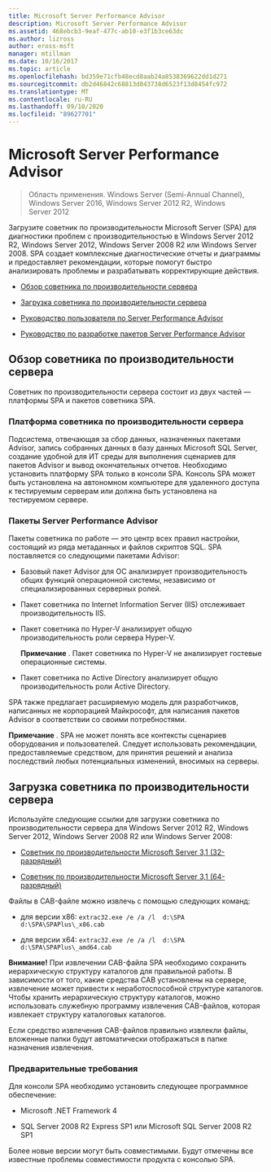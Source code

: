 ```yaml
---
title: Microsoft Server Performance Advisor
description: Microsoft Server Performance Advisor
ms.assetid: 468ebcb3-9eaf-477c-ab10-e3f1b3ce63dc
ms.author: lizross
author: eross-msft
manager: mtillman
ms.date: 10/16/2017
ms.topic: article
ms.openlocfilehash: bd359e71cfb48ecd8aab24a8538369622dd1d271
ms.sourcegitcommit: db2d46842c68813d043738d6523f13d8454fc972
ms.translationtype: MT
ms.contentlocale: ru-RU
ms.lasthandoff: 09/10/2020
ms.locfileid: "89627701"
---
```

# <a name="microsoft-server-performance-advisor"></a>Microsoft Server Performance Advisor

>Область применения. Windows Server (Semi-Annual Channel), Windows Server 2016, Windows Server 2012 R2, Windows Server 2012

Загрузите советник по производительности Microsoft Server (SPA) для диагностики проблем с производительностью в Windows Server 2012 R2, Windows Server 2012, Windows Server 2008 R2 или Windows Server 2008. SPA создает комплексные диагностические отчеты и диаграммы и предоставляет рекомендации, которые помогут быстро анализировать проблемы и разрабатывать корректирующие действия.

-   [Обзор советника по производительности сервера](#bkmk-aboutspa)

-   [Загрузка советника по производительности сервера](#bkmk-downloadspa)

-   [Руководство пользователя по Server Performance Advisor](server-performance-advisor-users-guide.md)

-   [Руководство по разработке пакетов Server Performance Advisor](server-performance-advisor-pack-development-guide.md)

## <a name="overview-of-server-performance-advisor"></a><a href="" id="bkmk-aboutspa"></a>Обзор советника по производительности сервера

Советник по производительности сервера состоит из двух частей — платформы SPA и пакетов советника SPA.

### <a name="the-server-performance-advisor-framework"></a>Платформа советника по производительности сервера

Подсистема, отвечающая за сбор данных, назначенных пакетами Advisor, запись собранных данных в базу данных Microsoft SQL Server, создание удобной для ИТ среды для выполнения сценариев для пакетов Advisor и вывод окончательных отчетов. Необходимо установить платформу SPA только в консоли SPA. Консоль SPA может быть установлена на автономном компьютере для удаленного доступа к тестируемым серверам или должна быть установлена на тестируемом сервере.

### <a name="server-performance-advisor-packs"></a>Пакеты Server Performance Advisor

Пакеты советника по работе — это центр всех правил настройки, состоящий из ряда метаданных и файлов скриптов SQL. SPA поставляется со следующими пакетами Advisor:

-   Базовый пакет Advisor для ОС анализирует производительность общих функций операционной системы, независимо от специализированных серверных ролей.

-   Пакет советника по Internet Information Server (IIS) отслеживает производительность IIS.

-   Пакет советника по Hyper-V анализирует общую производительность роли сервера Hyper-V.

    **Примечание** . Пакет советника по Hyper-V не анализирует гостевые операционные системы.



-   Пакет советника по Active Directory анализирует общую производительность роли Active Directory.

SPA также предлагает расширяемую модель для разработчиков, написанных не корпорацией Майкрософт, для написания пакетов Advisor в соответствии со своими потребностями.

**Примечание** . SPA не может понять все контексты сценариев оборудования и пользователей. Следует использовать рекомендации, предоставляемые средством, для принятия решений и анализа последствий любых потенциальных изменений, вносимых на серверы.



## <a name="download-server-performance-advisor"></a><a href="" id="bkmk-downloadspa"></a>Загрузка советника по производительности сервера


Используйте следующие ссылки для загрузки советника по производительности сервера для Windows Server 2012 R2, Windows Server 2012, Windows Server 2008 R2 или Windows Server 2008:

-   [Советник по производительности Microsoft Server 3,1 (32-разрядный)](https://go.microsoft.com/fwlink/p/?linkid=327751)

-   [Советник по производительности Microsoft Server 3,1 (64-разрядный)](https://go.microsoft.com/fwlink/p/?linkid=327752)

Файлы в CAB-файле можно извлечь с помощью следующих команд:

-   для версии x86: `extrac32.exe /e /a /l  d:\SPA   d:\SPA\SPAPlus\_x86.cab`

-   для версии x64: `extrac32.exe /e /a /l  d:\SPA   d:\SPA\SPAPlus\_amd64.cab`

**Внимание!** При извлечении CAB-файла SPA необходимо сохранить иерархическую структуру каталогов для правильной работы. В зависимости от того, какие средства CAB установлены на сервере, извлечение может привести к неработоспособной структуре каталогов. Чтобы хранить иерархическую структуру каталогов, можно использовать служебную программу извлечения CAB-файлов, которая извлекает структуру каталоговых каталогов.

Если средство извлечения CAB-файлов правильно извлекли файлы, вложенные папки будут автоматически отображаться в папке назначения извлечения.

### <a name="spa-prerequisites"></a>Предварительные требования

Для консоли SPA необходимо установить следующее программное обеспечение:

-   Microsoft .NET Framework 4

-   SQL Server 2008 R2 Express SP1 или Microsoft SQL Server 2008 R2 SP1

Более новые версии могут быть совместимыми. Будут отмечены все известные проблемы совместимости продукта с консолью SPA.
